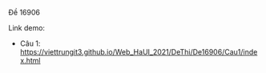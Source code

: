 Đề 16906

Link demo:
* Câu 1: https://viettrungit3.github.io/Web_HaUI_2021/DeThi/De16906/Cau1/index.html


